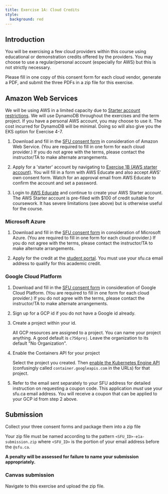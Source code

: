 ```yaml
---
title: Exercise 1A: Cloud Credits
style:
  background: red
---
```


## Introduction

You will be exercising a few cloud providers within this course using educational or
demonstration credits offered by the providers. You may choose to use a regular/personal
account (especially for AWS) but this is not strictly necessary.  

Please fill in one copy of this consent form for each cloud vendor, generate a PDF,
and submit the three PDFs in a zip file for this exercise.


## Amazon Web Services

We will be using AWS in a limited capacity due to [Starter account restrictions](https://s3.amazonaws.com/awseducate-starter-account-services/AWS_Educate_Starter_Accounts_and_AWS_Services.pdf). We will use DynamoDB throughout the exercises and the term project.
If you have a personal AWS account, you may choose to use it. The cost incurred
for DynamoDB will be minimal. Doing so will also give you the EKS option for Exercise 4-7.

1. Download and fill in the [SFU consent form](https://canvas.sfu.ca/files/14721377/download?download_frd=1) in consideration of Amazon Web Service. (You are required to fill in one form for each cloud provider.) If you do not agree with the terms, please contact the instructor/TA to make alternate arrangements.

2. Apply for a 'starter' account by navigating to [Exercise 1B (AWS starter account)](https://canvas.sfu.ca/courses/59479/assignments/605134). You will fill in a form with AWS Educate and also accept
AWS' own consent form. Watch for an approval email from AWS Educate to confirm the account and set a password.

3. Login to [AWS Educate](https://www.awseducate.com) and continue to create your AWS Starter account. The AWS
Starter account is pre-filled with $100 of credit suitable for coursework. It has severe limitations (see above) but is otherwise useful for the course.


### Microsoft Azure

1. Download and fill in the [SFU consent form](https://canvas.sfu.ca/files/14792646/download?download_frd=1) in consideration of Microsoft Azure. (You are required to fill in one form for each cloud provider.) If you do not agree with the terms, please contact the instructor/TA to make alternate arrangements.

2. Apply for the credit at the [student portal](https://azure.microsoft.com/en-us/free/students/). You must use your sfu.ca email address to qualify for this academic credit.


### Google Cloud Platform

1. Download and fill in the [SFU consent form](https://canvas.sfu.ca/files/14792647/download?download_frd=1) in consideration of Google Cloud Platform. (You are required to fill in one form for each cloud provider.) If you do not agree with the terms, please contact the instructor/TA to make alternate arrangements.

2. Sign up for a GCP id if you do not have a Google id already.

3. Create a project within your id.

   All GCP resources are assigned to a project.  You can name your
   project anything. A good default is `c756proj`.  Leave the
   organization to its default "No Organization".

4. Enable the Containers API for your project

   Select the project you created.  Then
   [enable the Kubernetes Engine API](https://console.cloud.google.com/apis/api/container.googleapis.com/overview)
   (confusingly called `container.googleapis.com` in the URLs) for that
   project.

5. Refer to the email sent separately to your SFU address for detailed instruction on requesting a coupon code. This application *must* use your sfu.ca email address. You will receive a coupon that can be applied to your GCP id from step 2 above.


## Submission

Collect your three consent forms and package them into a zip file

Your zip file must be named according to the pattern ``<SFU_ID>-e1a-submission.zip`` where ``<SFU_ID>`` is the portion of your email address before the ``@sfu.ca``.

**A penalty will be assessed for failure to name your submission appropriately.**

### Canvas submission

Navigate to this exercise and upload the zip file.
